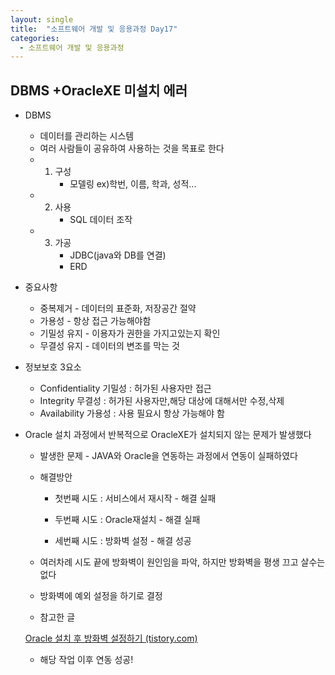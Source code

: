 ```yaml
---
layout: single
title:  "소프트웨어 개발 및 응용과정 Day17"
categories:
  - 소프트웨어 개발 및 응용과정
---
```


## DBMS  +OracleXE 미설치 에러

* DBMS

  * 데이터를 관리하는 시스템
  * 여러 사람들이 공유하여 사용하는 것을 목표로 한다
  * 1. 구성
       * 모델링 ex)학번, 이름, 학과, 성적...
  * 2. 사용
       * SQL  데이터 조작
  * 3. 가공
       * JDBC(java와 DB를 연결)
       * ERD

* 중요사항

  * 중복제거 - 데이터의 표준화, 저장공간 절약
  * 가용성 - 항상 접근 가능해야함
  * 기밀성 유지 - 이용자가 권한을 가지고있는지 확인
  * 무결성 유지 - 데이터의 변조를 막는 것

* 정보보호 3요소

  * Confidentiality 기밀성 : 허가된 사용자만 접근
  * Integrity 무결성 : 허가된 사용자만,해당 대상에 대해서만 수정,삭제
  * Availability 가용성 : 사용 필요시 항상 가능해야 함

* Oracle 설치 과정에서 반복적으로 OracleXE가 설치되지 않는 문제가 발생했다

  * 발생한 문제 - JAVA와 Oracle을 연동하는 과정에서 연동이 실패하였다
  * 해결방안
  
    * 첫번째 시도 : 서비스에서 재시작 - 해결 실패
  
    * 두번째 시도 : Oracle재설치 - 해결 실패
  
    * 세번째 시도 : 방화벽 설정 - 해결 성공
  * 여러차례 시도 끝에 방화벽이 원인임을 파악, 하지만 방화벽을 평생 끄고 살수는 없다
  * 방화벽에 예외 설정을 하기로 결정
  * 참고한 글

  [Oracle 설치 후 방화벽 설정하기 (tistory.com)](https://dynamic-programmer.tistory.com/entry/oracle-설치-후-방화벽-설정하기)
  
  * 해당 작업 이후 연동 성공!

